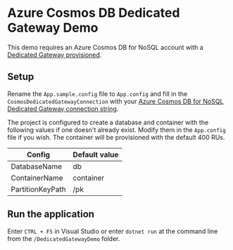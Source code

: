 # Azure Cosmos DB Dedicated Gateway Demo

This demo requires an Azure Cosmos DB for NoSQL account with a [Dedicated Gateway provisioned](https://learn.microsoft.com/en-us/azure/cosmos-db/dedicated-gateway#provisioning-the-dedicated-gateway).

## Setup

Rename the `App.sample.config` file to `App.config` and fill in the `CosmosDedicatedGatewayConnection` with your [Azure Cosmos DB for NoSQL Dedicated Gateway connection string](https://learn.microsoft.com/en-us/azure/cosmos-db/how-to-configure-integrated-cache?tabs=java#configuring-the-integrated-cache).

The project is configured to create a database and container with the following values if one doesn't already exist. Modify them in the `App.config` file if you wish. The container will be provisioned with the default 400 RUs.

|Config |Default value |
|-------|--------------|
|DatabaseName |db |
|ContainerName |container |
|PartitionKeyPath |/pk |

## Run the application

Enter `CTRL + F5` in Visual Studio or enter `dotnet run` at the command line from the `/DedicatedGatewayDemo` folder.
